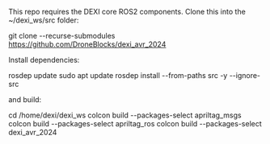This repo requires the DEXI core ROS2 components. Clone this into the ~/dexi_ws/src folder:

git clone --recurse-submodules https://github.com/DroneBlocks/dexi_avr_2024

Install dependencies:

rosdep update
sudo apt update
rosdep install --from-paths src -y --ignore-src

and build:

cd /home/dexi/dexi_ws
colcon build --packages-select apriltag_msgs
colcon build --packages-select apriltag_ros
colcon build --packages-select dexi_avr_2024